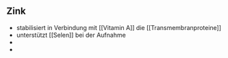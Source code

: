 ## Zink
- stabilisiert in Verbindung mit [[Vitamin A]] die [[Transmembranproteine]]
- unterstützt [[Selen]] bei der Aufnahme
- 
- 